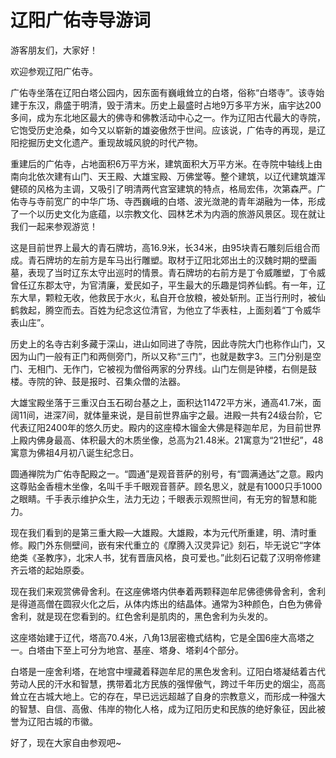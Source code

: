 # 辽阳广佑寺导游词  
游客朋友们，大家好！  

欢迎参观辽阳广佑寺。  

广佑寺坐落在辽阳白塔公园内，因东面有巍峨耸立的白塔，俗称“白塔寺”。该寺始建于东汉，鼎盛于明清，毁于清末。历史上最盛时占地9万多平方米，庙宇达200多间，成为东北地区最大的佛寺和佛教活动中心之一。作为辽阳古代最大的寺院，它饱受历史沧桑，如今又以崭新的雄姿傲然于世间。应该说，广佑寺的再现，是辽阳挖掘历史文化遗产。重现故城风貌的时代产物。  

重建后的广佑寺，占地面积6万平方米，建筑面积大万平方米。在寺院中轴线上由南向北依次建有山门、天王殿、大雄宝殿、万佛堂等。整个建筑，以辽代建筑雄浑健硕的风格为主调，又吸引了明清两代宫室建筑的特点，格局宏伟，次第森严。广佑寺与寺前宽广的中华广场、寺西巍峨的白塔、波光潋滟的青年湖融为一体，形成了一个以历史文化为底蕴，以宗教文化、园林艺术为内涵的旅游风景区。现在就让我们一起来参观游览！  

这是目前世界上最大的青石牌坊，高16.9米，长34米，由95块青石雕刻后组合而成。青石牌坊的左前方是车马出行雕塑。取材于辽阳北郊出土的汉魏时期的壁画墓，表现了当时辽东太守出巡时的情景。青石牌坊的右前方是丁令威雕塑，丁令威曾任辽东郡太守，为官清廉，爱民如子，平生最大的乐趣是饲养仙鹤。有一年，辽东大旱，颗粒无收，他救民于水火，私自开仓放粮，被处斩刑。正当行刑时，被仙鹤救起，腾空而去。百姓为纪念这位清官，为他立了华表柱，上面刻着“丁令威华表山庄”。  

历史上的名寺古刹多藏于深山，进山如同进了寺院，因此寺院大门也称作山门，又因为山门一般有正门和两侧旁门，所以又称“三门”，也就是数字3。三门分别是空门、无相门、无作门，它被视为僧俗两家的分界线。山门左侧是钟楼，右侧是鼓楼。寺院的钟、鼓是报时、召集众僧的法器。  

大雄宝殿坐落于三重汉白玉石砌台基之上，面积达11472平方米，通高41.7米，面阔11间，进深7间，就体量来说，是目前世界庙宇之最。进殿一共有24级台阶，它代表辽阳2400年的悠久历史。殿内的这座樟木镏金大佛是释迦牟尼，为目前世界上殿内佛身最高、体积最大的木质坐像，总高为21.48米。21寓意为“21世纪”，48寓意为佛祖4月初八诞生纪念日。  

圆通禅院为广佑寺配殿之一。“圆通”是观音菩萨的别号，有“圆满通达”之意。殿内这尊贴金香檀木坐像，名叫千手千眼观音菩萨。顾名思义，就是有1000只手1000之眼睛。千手表示维护众生，法力无边；千眼表示观照世间，有无穷的智慧和能力。  

现在我们看到的是第三重大殿—大雄殿。大雄殿，本为元代所重建，明、清时重修。殿门外东侧壁间，嵌有宋代重立的《摩腾入汉灵异记》刻石，毕无说它“字体绝类《圣教序》，北宋人书，犹有晋唐风格，良可爱也。”此刻石记载了汉明帝修建齐云塔的起始原委。  

现在我们来观赏佛骨舍利。在这座佛塔内供奉着两颗释迦牟尼佛德佛骨舍利，舍利是得道高僧在圆寂火化之后，从体内炼出的结晶体。通常为3种颜色，白色为佛骨舍利，就是现在您看到的。红色舍利是肌肉的，黑色舍利为头发的。  

这座塔始建于辽代，塔高70.4米，八角13层密檐式结构，它是全国6座大高塔之一。白塔由下至上可分为地宫、基座、塔身、塔刹4个部分。  

白塔是一座舍利塔，在地宫中埋藏着释迦牟尼的黑色发舍利。辽阳白塔凝结着古代劳动人民的汗水和智慧，携带着北方民族的强悍傲气，跨过千年历史的烟尘，高高耸立在古城大地上。它的存在，早已远远超越了自身的宗教意义，而形成一种强大的智慧、自信、高傲、伟岸的物化人格，成为辽阳历史和民族的绝好象征，因此被誉为辽阳古城的市徽。  

好了，现在大家自由参观吧~  
